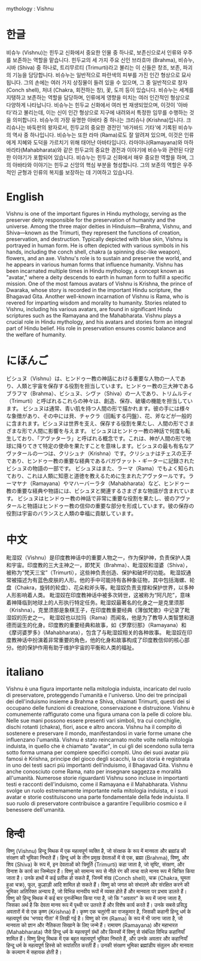 mythology : Vishnu

# 한글

비슈누 (Vishnu)는 힌두교 신화에서 중요한 인물 중 하나로, 보존신으로서 인류와 우주를 보존하는 역할을 맡습니다. 힌두교의 세 가지 주요 신인 브라흐마 (Brahma), 비슈누, 시바 (Shiva) 중 하나로, 트리무르티 (Trimurti)라고 불리는 이 신들은 창조, 보존, 파괴의 기능을 담당합니다.
비슈누는 일반적으로 파란색의 피부를 가진 인간 형상으로 묘사됩니다. 그의 손에는 여러 가지 상징물이 들려 있을 수 있으며, 그 중 일반적으로 창자(Conch shell), 처녀 (Chakra, 회전하는 창), 꽃, 도끼 등이 있습니다. 비슈누는 세계를 지탱하고 보존하는 역할을 담당하며, 인류에게 영향을 미치는 여러 인간적인 형상으로 다양하게 나타납니다.
비슈누는 힌두교 신화에서 여러 번 재생되었으며, 이것이 '아바타'라고 불리는데, 이는 신이 인간 형상으로 지구에 내려와서 특정한 임무를 수행하는 것을 의미합니다. 비슈누의 가장 유명한 아바타 중 하나는 크리슈나 (Krishna)입니다. 크리슈나는 바둑판의 왕자로서, 힌두교의 중요한 경전인 '바가바드 기타'에 기록된 비슈누의 역사 중 하나입니다.
비슈누는 또한 라마 (Rama)로도 잘 알려져 있으며, 이것은 인류에게 지혜와 도덕을 가르치기 위해 태어난 아바타입니다. 라마야나(Ramayana)와 마하바라타(Mahabharata)와 같은 힌두교의 중요한 경전과 이야기에 비슈누와 관련된 다양한 이야기가 포함되어 있습니다.
비슈누는 힌두교 신화에서 매우 중요한 역할을 하며, 그의 아바타와 이야기는 힌두교 신앙의 핵심 부분을 형성합니다. 그의 보존의 역할은 우주적인 균형과 인류의 복지를 보장하는 데 기여하고 있습니다.

# English

Vishnu is one of the important figures in Hindu mythology, serving as the preserver deity responsible for the preservation of humanity and the universe. Among the three major deities in Hinduism—Brahma, Vishnu, and Shiva—known as the Trimurti, they represent the functions of creation, preservation, and destruction.
Typically depicted with blue skin, Vishnu is portrayed in human form. He is often depicted with various symbols in his hands, including the conch shell, chakra (a spinning disc-like weapon), flowers, and an axe. Vishnu's role is to sustain and preserve the world, and he appears in various human forms that influence humanity.
Vishnu has been incarnated multiple times in Hindu mythology, a concept known as "avatar," where a deity descends to earth in human form to fulfill a specific mission. One of the most famous avatars of Vishnu is Krishna, the prince of Dwaraka, whose story is recorded in the important Hindu scripture, the Bhagavad Gita.
Another well-known incarnation of Vishnu is Rama, who is revered for imparting wisdom and morality to humanity. Stories related to Vishnu, including his various avatars, are found in significant Hindu scriptures such as the Ramayana and the Mahabharata.
Vishnu plays a crucial role in Hindu mythology, and his avatars and stories form an integral part of Hindu belief. His role in preservation ensures cosmic balance and the welfare of humanity.

# にほんご

ビシュヌ（Vishnu）は、ヒンドゥー教の神話における重要な人物の一人であり、人類と宇宙を保存する役割を担当しています。ヒンドゥー教の三大神であるブラフマ（Brahma）、ビシュヌ、シヴァ（Shiva）の一人であり、トリムルティ（Trimurti）と呼ばれるこれらの神々は、創造、保存、破壊の機能を担当しています。
ビシュヌは通常、青い肌を持つ人間の形で描かれます。彼の手には様々な象徴があり、その中には貝、チャクラ（回転する円盤）、花、斧などが一般的に含まれます。ビシュヌは世界を支え、保存する役割を果たし、人間の形でさまざまな形で人間に影響を与えます。
ビシュヌはヒンドゥー教の神話で何度も転生しており、「アヴァターラ」と呼ばれる概念です。これは、神が人間の形で地球に降りてきて特定の使命を果たすことを意味します。ビシュヌの最も有名なアヴァタールの一つは、クリシュナ（Krishna）です。クリシュナはチェスの王子であり、ヒンドゥー教の重要な経典であるバガヴァット・ギーターに記録されたビシュヌの物語の一部です。
ビシュヌはまた、ラーマ（Rama）でもよく知られており、これは人類に知恵と道徳を教えるために生まれたアヴァタールです。ラーマヤナ（Ramayana）やマハーバーラタ（Mahabharata）など、ヒンドゥー教の重要な経典や物語には、ビシュヌと関連するさまざまな物語が含まれています。
ビシュヌはヒンドゥー教の神話で非常に重要な役割を果たし、彼のアヴァタールと物語はヒンドゥー教の信仰の重要な部分を形成しています。彼の保存の役割は宇宙のバランスと人類の幸福に貢献しています。

# 中文

毗湿奴（Vishnu）是印度教神话中的重要人物之一，作为保护神，负责保护人类和宇宙。印度教的三大主神之一，即梵天（Brahma）、毗湿奴和湿婆（Shiva），被称为“梵天三宝”（Trimurti），这些神负责创造、保护和破坏的功能。
毗湿奴通常被描述为有蓝色皮肤的人形。他的手中可能持有各种象征物，其中包括海螺、轮盘（Chakra，旋转的轮盘）、花朵和斧头等。毗湿奴负责支撑和保护世界，以多种人形影响着人类。
毗湿奴在印度教神话中被多次转世，这被称为“阿凡陀”，意味着神降临到地球上的人形执行特定任务。毗湿奴最著名的化身之一是克里须那（Krishna）。克里须那是象棋王子，在印度教重要经典《薄伽梵歌》中记录了毗湿奴的历史之一。
毗湿奴也以拉玛（Rama）而闻名，他是为了教导人类智慧和道德而诞生的化身。印度教的重要经典和故事，如《罗摩衍那》（Ramayana）和《摩诃婆罗多》（Mahabharata），包含了与毗湿奴相关的各种故事。
毗湿奴在印度教神话中扮演着非常重要的角色，他的化身和故事构成了印度教信仰的核心部分。他的保护作用有助于维护宇宙的平衡和人类的福祉。

# italiano

Vishnu è una figura importante nella mitologia induista, incaricato del ruolo di preservatore, proteggendo l'umanità e l'universo. Uno dei tre principali dei dell'induismo insieme a Brahma e Shiva, chiamati Trimurti, questi dei si occupano delle funzioni di creazione, conservazione e distruzione.
Vishnu è comunemente raffigurato come una figura umana con la pelle di colore blu. Nelle sue mani possono essere presenti vari simboli, tra cui conchiglie, dischi rotanti (chakra), fiori, asce e altro ancora. Vishnu ha il compito di sostenere e preservare il mondo, manifestandosi in varie forme umane che influenzano l'umanità.
Vishnu è stato reincarnato molte volte nella mitologia induista, in quello che è chiamato "avatar", in cui gli dei scendono sulla terra sotto forma umana per compiere specifici compiti. Uno dei suoi avatar più famosi è Krishna, principe del gioco degli scacchi, la cui storia è registrata in uno dei testi sacri più importanti dell'induismo, il Bhagavad Gita.
Vishnu è anche conosciuto come Rama, nato per insegnare saggezza e moralità all'umanità. Numerose storie riguardanti Vishnu sono incluse in importanti testi e racconti dell'induismo, come il Ramayana e il Mahabharata.
Vishnu svolge un ruolo estremamente importante nella mitologia induista, e i suoi avatar e storie costituiscono una parte fondamentale della fede induista. Il suo ruolo di preservatore contribuisce a garantire l'equilibrio cosmico e il benessere dell'umanità.

# हिन्दी

विष्णु (Vishnu) हिन्दू मिथक में एक महत्वपूर्ण व्यक्ति है, जो संरक्षक के रूप में मानवता और ब्रह्मांड की संरक्षण की भूमिका निभाते हैं। हिन्दू धर्म के तीन प्रमुख देवताओं में से एक, ब्रह्मा (Brahma), विष्णु, और शिव (Shiva) के रूप में, इन देवताओं को त्रिमूर्ति (Trimurti) कहा जाता है, जो सृष्टि, संरक्षण, और विनाश के कार्य का जिम्मेदार हैं।
विष्णु को सामान्य रूप से नीले रंग की त्वचा वाले मानव रूप में चित्रित किया जाता है। उनके हाथों में कई प्रतीक हो सकते हैं, जिनमें शंख (Conch shell), चक्र (Chakra, घूमता हुआ चक्र), फूल, कुल्हाड़ी आदि शामिल हो सकते हैं। विष्णु को जगत को संभालने और संरक्षित करने की भूमिका अतिरिक्त अन्याय है, जो विभिन्न मानवीय रूपों में व्यक्त होते हैं और मानवता पर प्रभाव डालते हैं।
विष्णु को हिन्दू मिथक में कई बार पुनर्जन्मित किया गया है, जो कि "अवतार" के रूप में जाना जाता है, जिसका अर्थ है कि देवता मानव रूप में पृथ्वी पर उतरते हैं और विशेष कार्य करते हैं। उनके सबसे प्रसिद्ध अवतारों में से एक कृष्ण (Krishna) हैं। कृष्ण एक चतुरंगी का राजकुमार है, जिसकी कहानी हिन्दू धर्म के महत्वपूर्ण ग्रंथ 'भगवद गीता' में लिखी गई है।
विष्णु को राम (Rama) के रूप में भी जाना जाता है, जो मानवता को ज्ञान और नैतिकता सिखाने के लिए जन्मे हैं। रामायण (Ramayana) और महाभारत (Mahabharata) जैसे हिन्दू धर्म के महत्वपूर्ण ग्रंथों और किस्सों में विष्णु से संबंधित विभिन्न कहानियाँ शामिल हैं।
विष्णु हिन्दू मिथक में एक बहुत महत्वपूर्ण भूमिका निभाते हैं, और उनके अवतार और कहानियाँ हिन्दू धर्म के महत्वपूर्ण हिस्से को रूपांतरित करती हैं। उनकी संरक्षण भूमिका ब्रह्मांडीय संतुलन और मानवता के कल्याण में सहायक होती है।
